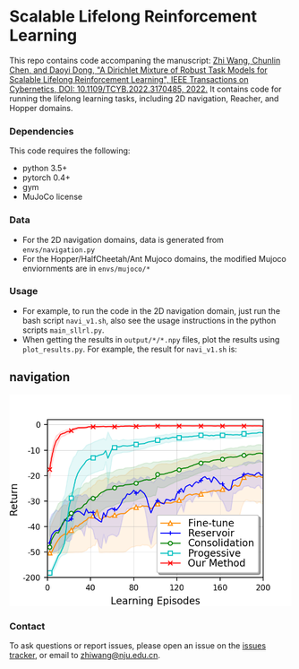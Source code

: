 # Scalable Lifelong Reinforcement Learning

This repo contains code accompaning the manuscript: [Zhi Wang, Chunlin Chen, and Daoyi Dong, "A Dirichlet Mixture of Robust Task Models for Scalable Lifelong Reinforcement Learning", IEEE Transactions on Cybernetics, DOI: 10.1109/TCYB.2022.3170485, 2022.](https://ieeexplore.ieee.org/document/9777250)
It contains code for running the lifelong learning tasks, including 2D navigation, Reacher, and Hopper domains.

### Dependencies
This code requires the following:
* python 3.5+
* pytorch 0.4+
* gym
* MuJoCo license

### Data
* For the 2D navigation domains, data is generated from `envs/navigation.py`
* For the Hopper/HalfCheetah/Ant Mujoco domains, the modified Mujoco enviornments are in `envs/mujoco/*`

### Usage 
* For example, to run the code in the 2D navigation domain, just run the bash script `navi_v1.sh`, also see the usage instructions in the python scripts `main_sllrl.py`.
* When getting the results in `output/*/*.npy` files, plot the results using `plot_results.py`. For example, the result for `navi_v1.sh` is:

navigation
-------------
![experimental results for navigation_v3 domain](https://github.com/HeyuanMingong/sllrl/blob/master/exp/comparison_navi1.png) 


### Contact 
To ask questions or report issues, please open an issue on the [issues tracker](https://github.com/HeyuanMingong/sllrl/issues), or email to zhiwang@nju.edu.cn.
 
